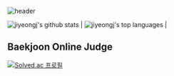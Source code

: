 ![header](https://capsule-render.vercel.app/api?type=wave&color=auto&height=200&section=header&text=Jiyeong%20Choe&fontSize=70&fontAlignY=30&fontColor=ffffff)

 ![jiyeongj's github stats](https://github-readme-stats.vercel.app/api?username=jiyeongj&show_icons=true&title_color=f6c32c&icon_color=f6c32c&text_color=9f9f9f&bg_color=151515&count_private=true) | ![jiyeongj's top languages](https://github-readme-stats.vercel.app/api/top-langs/?username=jiyeongj&show_icons=true&title_color=f6c32c&icon_color=f6c32c&text_color=9f9f9f&bg_color=151515&count_private=true&layout=compact) |
 
 ## Baekjoon Online Judge
 
 [![Solved.ac
프로필](http://mazassumnida.wtf/api/v2/generate_badge?boj=0708jyc)](https://solved.ac/0708jyc)
 
<!--
**jiyeongj/jiyeongj** is a ✨ _special_ ✨ repository because its `README.md` (this file) appears on your GitHub profile.

Here are some ideas to get you started:

- 🔭 I’m currently working on ...
- 🌱 I’m currently learning ...
- 👯 I’m looking to collaborate on ...
- 🤔 I’m looking for help with ...
- 💬 Ask me about ...
- 📫 How to reach me: ...
- 😄 Pronouns: ...
- ⚡ Fun fact: ...
-->
